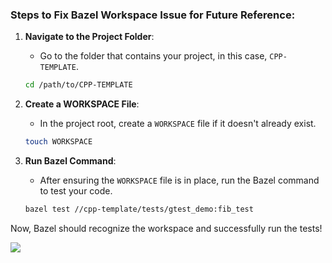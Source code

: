 ### Steps to Fix Bazel Workspace Issue for Future Reference:

1. **Navigate to the Project Folder**:
   - Go to the folder that contains your project, in this case, `CPP-TEMPLATE`.

   ```bash
   cd /path/to/CPP-TEMPLATE
   ```

2. **Create a WORKSPACE File**:
   - In the project root, create a `WORKSPACE` file if it doesn't already exist.

   ```bash
   touch WORKSPACE
   ```

3. **Run Bazel Command**:
   - After ensuring the `WORKSPACE` file is in place, run the Bazel command to test your code.

   ```bash
   bazel test //cpp-template/tests/gtest_demo:fib_test
   ```

Now, Bazel should recognize the workspace and successfully run the tests!

<img src ="https://github.com/shyama7004/OpenCV-Personal-Documentation/blob/main/Tests/qw.png">
